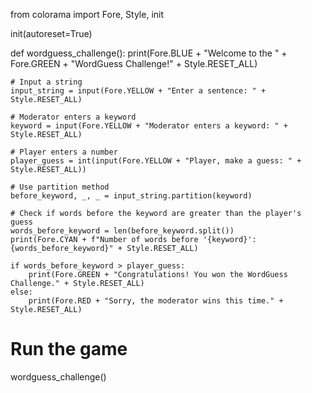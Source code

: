 from colorama import Fore, Style, init

init(autoreset=True)

def wordguess_challenge():
    print(Fore.BLUE + "Welcome to the " + Fore.GREEN + "WordGuess Challenge!" + Style.RESET_ALL)

    # Input a string
    input_string = input(Fore.YELLOW + "Enter a sentence: " + Style.RESET_ALL)

    # Moderator enters a keyword
    keyword = input(Fore.YELLOW + "Moderator enters a keyword: " + Style.RESET_ALL)

    # Player enters a number
    player_guess = int(input(Fore.YELLOW + "Player, make a guess: " + Style.RESET_ALL))

    # Use partition method
    before_keyword, _, _ = input_string.partition(keyword)

    # Check if words before the keyword are greater than the player's guess
    words_before_keyword = len(before_keyword.split())
    print(Fore.CYAN + f"Number of words before '{keyword}': {words_before_keyword}" + Style.RESET_ALL)

    if words_before_keyword > player_guess:
        print(Fore.GREEN + "Congratulations! You won the WordGuess Challenge." + Style.RESET_ALL)
    else:
        print(Fore.RED + "Sorry, the moderator wins this time." + Style.RESET_ALL)

# Run the game
wordguess_challenge()
